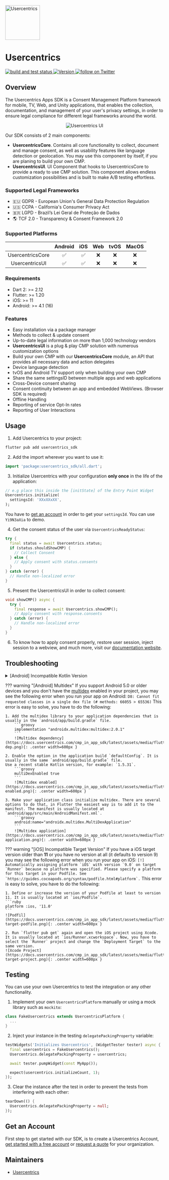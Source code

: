 <img src="https://i.ibb.co/Pr2KmHg/uc-logo.png" height="110" alt="Usercentrics" />

# Usercentrics

<p align="left">
  <a href="https://github.com/Usercentrics/flutter-sdk/actions/workflows/ci.yml">
    <img alt="build and test status" src="https://github.com/Usercentrics/flutter-sdk/actions/workflows/ci.yml/badge.svg">
  </a>
  <a href="https://github.com/Usercentrics/flutter-sdk/releases">
    <img alt="Version" src="https://img.shields.io/badge/version-2.0.1-blue">
  </a>
  <a href="https://twitter.com/intent/follow?screen_name=usercentrics">
    <img src="https://img.shields.io/twitter/follow/usercentrics?style=social&logo=twitter"
            alt="follow on Twitter">
  </a>
</p>

## Overview

The Usercentrics Apps SDK is a Consent Management Platform framework for mobile, TV, Web, and Unity applications, that enables the collection, documentation, and management of your user's privacy settings, in order to ensure legal compliance for different legal frameworks around the world.

<p align="center">
<img src="https://docs.usercentrics.com/cmp_in_app_sdk/latest/assets/media/predefinedUI.png" alt="Usercentrics UI" />
</p>

Our SDK consists of 2 main components:
- **UsercentricsCore**. Contains all core functionality to collect, document and manage consent, as well as usability features like language detection or geolocation. You may use this component by itself, if you are planing to build your own CMP.
- **UsercentricsUI**. UI Component that hooks to UsercentricsCore to provide a ready to use CMP solution. This component allows endless customization possibilities and is built to make A/B testing effortless.

### Supported Legal Frameworks

* 🇪🇺 GDPR - European Union's General Data Protection Regulation
* 🇺🇸 CCPA - California's Consumer Privacy Act
* 🇧🇷 LGPD - Brazil’s Lei Geral de Proteção de Dados
* 🌎 TCF 2.0 - Transparency & Consent Framework 2.0

### Supported Platforms

|                  | Android | iOS |  Web  | tvOS | MacOS |
|:----------------:|:-------:|:---:|:-----:|:----:|:-----:|
| UsercentricsCore |    ✅   |  ✅  |   ❌   |  ❌  |  ❌  |
| UsercentricsUI   |    ✅   |  ✅  |   ❌   |  ❌  |  ❌  |

### Requirements

* Dart 2: >= 2.12
* Flutter: >= 1.20
* iOS: >= 11
* Android: >= 4.1 (16)

### Features
* Easy installation via a package manager
* Methods to collect & update consent
* Up-to-date legal information on more than 1,000 technology vendors
* **UsercentricsUI** is a plug & play CMP solution with numerous customization options
* Build your own CMP with our **UsercentricsCore** module, an API that provides all necessary data and action delegates
* Device language detection
* tvOS and Android TV support only when building your own CMP
* Share the same settingsID between multiple apps and web applications
* Cross-Device consent sharing
* Consent continuity between an app and embedded WebViews. (Browser SDK is required)
* Offline Handling
* Reporting of service Opt-In rates
* Reporting of User Interactions

## Usage

1. Add Usercentrics to your project:

```bash
flutter pub add usercentrics_sdk
```

2. Add the import wherever you want to use it:

```dart
import 'package:usercentrics_sdk/all.dart';
```

3. Initialize Usercentrics with your configuration **only once** in the life of the application:

```dart
// e.g place this inside the [initState] of the Entry Point Widget
Usercentrics.initialize(
  settingsId: 'XXxXXxXX',
);
```

You have to [get an account](#get-an-account) in order to get your `settingsId`. You can use `Yi9N3aXia` to demo.

4. Get the consent status of the user via `UsercentricsReadyStatus`:

```dart
try {
  final status = await Usercentrics.status;
  if (status.shouldShowCMP) {
    // Collect Consent
  } else {
    // Apply consent with status.consents
  }
} catch (error) {
  // Handle non-localized error
}
```

5. Present the UsercentricsUI in order to collect consent:

```dart
void showCMP() async {
  try {
    final response = await Usercentrics.showCMP();
    // Apply consent with response.consents
  } catch (error) {
    // Handle non-localized error
  }
}
```

6. To know how to apply consent properly, restore user session, inject session to a webview, and much more, visit our [documentation website](https://docs.usercentrics.com/cmp_in_app_sdk).

## Troubleshooting

<details>
<summary>[Android] Incompatible Kotlin Version</summary>
<p>
If you have an incompatible Kotlin version you may see the following error when you run app on Android:

```
e: Incompatible classes were found in dependencies. Remove them from the classpath or use '-Xskip-metadata-version-check' to suppress errors
```

This error is easy to solve, you only need to increase the version that is usually in the `android/build.gradle` file. Use a recent stable Kotlin version, for example: `1.5.31`.
![build.gradle](https://docs.usercentrics.com/cmp_in_app_sdk/latest/assets/media/flutter/kotlin-version.png){: .center width=600px }

</p>
</details>  

??? warning "[Android] Multidex"
    If you support Android 5.0 or older devices and you don't have the [multidex](https://developer.android.com/studio/build/multidex) enabled in your project, you may see the following error when you run your app on Android:
    ```
    D8: Cannot fit requested classes in a single dex file (# methods: 66055 > 65536)
    ```
    This error is easy to solve, you have to do the following:
    
    1. Add the multidex library to your application dependencies that is usually in the `android/app/build.gradle` file.
        ```groovy
        implementation "androidx.multidex:multidex:2.0.1"
        ```
        ![Multidex dependency](https://docs.usercentrics.com/cmp_in_app_sdk/latest/assets/media/flutter/multidex-dep.png){: .center width=600px }

    2. Enable the option in the application build `defaultConfig`. It is usually in the same `android/app/build.gradle` file.
    Use a recent stable Kotlin version, for example: `1.5.31`.
        ```groovy
        multiDexEnabled true
        ```
        ![Multidex enabled](https://docs.usercentrics.com/cmp_in_app_sdk/latest/assets/media/flutter/multidex-enabled.png){: .center width=600px }

    3. Make your application class initialize multidex. There are several options to do that, in Flutter the easiest way is to add it to the manifest. The manifest is usually located at `android/app/src/main/AndroidManifest.xml`.
        ```groovy
        android:name="androidx.multidex.MultiDexApplication"
        ```
        ![Multidex application](https://docs.usercentrics.com/cmp_in_app_sdk/latest/assets/media/flutter/multidex-application.png){: .center width=600px }

??? warning "[iOS] Incompatible Target Version"
    If you have a iOS target version older than **11** or you have no version at all (it defaults to version 9) you may see the following error when you run your app on iOS:
    ```
    [!] Automatically assigning platform `iOS` with version `9.0` on target `Runner` because no platform was specified. Please specify a platform for this target in your Podfile. See `https://guides.cocoapods.org/syntax/podfile.html#platform`.
    ```
    This error is easy to solve, you have to do the following:

    1. Define or increase the version of your Podfile at least to version 11. It is usually located at `ios/Podfile`.
    ```ruby
    platform :ios, '11.0'
    ```
    ![Podfil](https://docs.usercentrics.com/cmp_in_app_sdk/latest/assets/media/flutter/ios-target-podfile.png){: .center width=600px }
    
    2. Run `flutter pub get` again and open the iOS project using Xcode. It is usually located at `ios/Runner.xcworkspace`. Now, you have to select the `Runner` project and change the `Deployment Target` to the same version.
    ![Xcode Project](https://docs.usercentrics.com/cmp_in_app_sdk/latest/assets/media/flutter/ios-target-project.png){: .center width=600px }


## Testing

You can use your own Usercentrics to test the integration or any other functionality. 

1. Implement your own `UsercentricsPlatform` manually or using a mock library such as `mockito`:

```dart
class FakeUsercentrics extends UsercentricsPlatform {
  ...
}
```

2. Inject your instance in the testing `delegatePackingProperty` variable:

```dart
testWidgets('Initializes Usercentrics', (WidgetTester tester) async {
  final usercentrics = FakeUsercentrics();
  Usercentrics.delegatePackingProperty = usercentrics;

  await tester.pumpWidget(const MyApp());

  expect(usercentrics.initializeCount, 1);
});
```

3. Clear the instance after the test in order to prevent the tests from interfering with each other:
```dart
tearDown(() {
  Usercentrics.delegatePackingProperty = null;
});
```

## Get an Account
First step to get started with our SDK, is to create a Usercentrics Account, [get started with a free account](https://usercentrics.com/pricing/#mobile) or [request a quote](https://usercentrics.com/in-app-sdk/#in-app-demo) for your organization.

## Maintainers
- [Usercentrics](https://github.com/Usercentrics)
